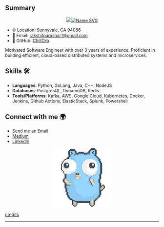 ## Summary

<div align="center">
<a href="https://git.io/typing-svg">
    <img src="<a href="https://git.io/typing-svg"><img src="http://readme-typing-svg.herokuapp.com?font=Fira+Code&weight=600&size=30&duration=2000&pause=1500&center=true&vCenter=true&width=435&lines=Hi+I+am+Rakshit+Parashar" alt="Name SVG" />
</a>
</div>

- 🌐 Location: Sunnyvale, CA 94086
- 📧 Email: [rakshitparashar1@gmail.com](mailto:rakshitparashar1@gmail.com)
- 🚀 GitHub: [ChillOrb](https://github.com/ChillOrb)

Motivated Software Engineer with over 3 years of experience. Proficient in building efficient, cloud-based distributed systems and microservices.

## Skills 🛠

- **Languages**: Python, GoLang, Java, C++, NodeJS
- **Databases**: PostgresQL, DynamoDB, Redis
- **Tools/Platforms**: Kafka, AWS, Google Cloud, Kubernetes, Docker, Jenkins, Github Actions, ElasticStack, Splunk, Powershell

## Connect with me 🌍
- [Send me an Email](mailto:rakshitparashar1@gmail.com)
- [Medium](https://medium.com/@rakshitparashar1)
- [LinkedIn](https://www.linkedin.com/in/parashar1/)

<div align="center">
    <img src="animation/gopher-dance-long-3x.gif" alt="Gopher Dance" />
</div>

[credits](https://github.com/egonelbre)

---

